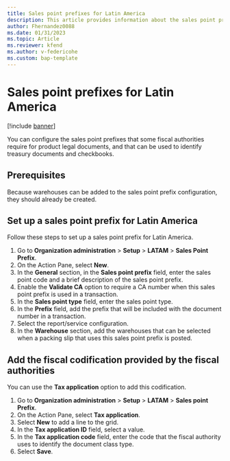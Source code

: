 ```yaml
---
title: Sales point prefixes for Latin America
description: This article provides information about the sales point prefix configuration for Latin America.
author: Fhernandez0088
ms.date: 01/31/2023
ms.topic: Article
ms.reviewer: kfend
ms.author: v-federicohe 
ms.custom: bap-template
---
```


# Sales point prefixes for Latin America

[!include [banner](../includes/banner.md)]

You can configure the sales point prefixes that some fiscal authorities require for product legal documents, and that can be used to identify treasury documents and checkbooks.

## Prerequisites

Because warehouses can be added to the sales point prefix configuration, they should already be created.

## Set up a sales point prefix for Latin America

Follow these steps to set up a sales point prefix for Latin America.

1. Go to **Organization administration** \> **Setup** \> **LATAM** \> **Sales Point Prefix**.
2. On the Action Pane, select **New**.
3. In the **General** section, in the **Sales point prefix** field, enter the sales point code and a brief description of the sales point prefix.
4. Enable the **Validate CA** option to require a CA number when this sales point prefix is used in a transaction.
5. In the **Sales point type** field, enter the sales point type.
6. In the **Prefix** field, add the prefix that will be included with the document number in a transaction.
7. Select the report/service configuration.
8. In the **Warehouse** section, add the warehouses that can be selected when a packing slip that uses this sales point prefix is posted.

## Add the fiscal codification provided by the fiscal authorities

You can use the **Tax application** option to add this codification.

1. Go to **Organization administration** \> **Setup** \> **LATAM** \> **Sales point Prefix**.
2. On the Action Pane, select **Tax application**.
3. Select **New** to add a line to the grid.
4. In the **Tax application ID** field, select a value.
5. In the **Tax application code** field, enter the code that the fiscal authority uses to identify the document class type.
6. Select **Save**.
